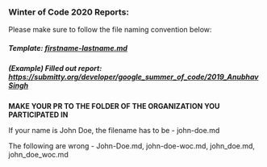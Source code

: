 ### Winter of Code 2020 Reports:

Please make sure to follow the file naming convention below:

##### Template: [firstname-lastname.md](firstname-lastname.md)
##### (Example) Filled out report: https://submitty.org/developer/google_summer_of_code/2019_AnubhavSingh


**MAKE YOUR PR TO THE FOLDER OF THE ORGANIZATION YOU PARTICIPATED IN**

If your name is John Doe, the filename has to be - john-doe.md

The following are wrong - John-Doe.md, john-doe-woc.md, john_doe.md, john_doe_woc.md 
